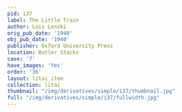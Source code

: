 ```yaml
---
pid: i37
label: The Little Train
author: Lois Lenski
orig_pub_date: '1940'
obj_pub_date: '1940'
publisher: Oxford University Press
location: Butler Stacks
case: '7'
have_images: 'Yes'
order: '36'
layout: litai_item
collection: litai
thumbnail: "/img/derivatives/simple/i37/thumbnail.jpg"
full: "/img/derivatives/simple/i37/fullwidth.jpg"
---
```

